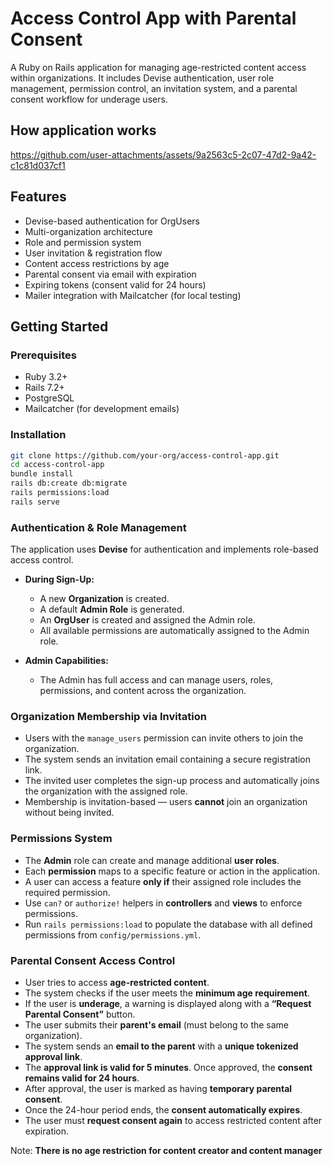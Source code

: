 # Access Control App with Parental Consent

A Ruby on Rails application for managing age-restricted content access within organizations. It includes Devise authentication, user role management, permission control, an invitation system, and a parental consent workflow for underage users.


## How application works

https://github.com/user-attachments/assets/9a2563c5-2c07-47d2-9a42-c1c81d037cf1

## Features

- Devise-based authentication for OrgUsers
- Multi-organization architecture
- Role and permission system
- User invitation & registration flow
- Content access restrictions by age
- Parental consent via email with expiration
- Expiring tokens (consent valid for 24 hours)
- Mailer integration with Mailcatcher (for local testing)


## Getting Started

### Prerequisites

- Ruby 3.2+
- Rails 7.2+
- PostgreSQL
- Mailcatcher (for development emails)

### Installation
  ```bash
  git clone https://github.com/your-org/access-control-app.git
  cd access-control-app
  bundle install
  rails db:create db:migrate
  rails permissions:load
  rails serve
  ```

### Authentication & Role Management

The application uses **Devise** for authentication and implements role-based access control.

- **During Sign-Up:**
  - A new **Organization** is created.
  - A default **Admin Role** is generated.
  - An **OrgUser** is created and assigned the Admin role.
  - All available permissions are automatically assigned to the Admin role.

- **Admin Capabilities:**
  - The Admin has full access and can manage users, roles, permissions, and content across the organization.

### Organization Membership via Invitation

- Users with the `manage_users` permission can invite others to join the organization.
- The system sends an invitation email containing a secure registration link.
- The invited user completes the sign-up process and automatically joins the organization with the assigned role.
- Membership is invitation-based — users **cannot** join an organization without being invited.

### Permissions System

- The **Admin** role can create and manage additional **user roles**.
- Each **permission** maps to a specific feature or action in the application.
- A user can access a feature **only if** their assigned role includes the required permission.
- Use `can?` or `authorize!` helpers in **controllers** and **views** to enforce permissions.
- Run `rails permissions:load` to populate the database with all defined permissions from `config/permissions.yml`.


### Parental Consent Access Control

- User tries to access **age-restricted content**.
- The system checks if the user meets the **minimum age requirement**.
- If the user is **underage**, a warning is displayed along with a **“Request Parental Consent”** button.
- The user submits their **parent's email** (must belong to the same organization).
- The system sends an **email to the parent** with a **unique tokenized approval link**.
- The **approval link is valid for 5 minutes**. Once approved, the **consent remains valid for 24 hours**.
- After approval, the user is marked as having **temporary parental consent**.
- Once the 24-hour period ends, the **consent automatically expires**.
- The user must **request consent again** to access restricted content after expiration.

Note: **There is no age restriction for content creator and content manager**
